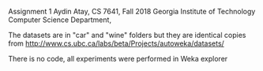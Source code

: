 Assignment 1
Aydin Atay, CS 7641, Fall 2018
Georgia Institute of Technology
Computer Science Department,


The datasets are in "car" and "wine" folders but they are identical copies from 
http://www.cs.ubc.ca/labs/beta/Projects/autoweka/datasets/ 

There is no code, all experiments were performed in Weka explorer

